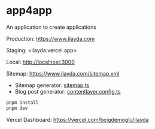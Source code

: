 # app4app

An application to create applications

Production: <https://www.ilayda.com>

Staging: <ilayda.vercel.app>

Local: <http://localhost:3000>

Sitemap: <https://www.ilayda.com/sitemap.xml>

- Sitemap generator: [sitemap.ts](src/app/sitemap.ts)
- Blog post generator: [contentlayer.config.ts](contentlayer.config.ts)

```bash
pnpm install
pnpm dev
```

Vercel Dashboard: <https://vercel.com/bcigdemoglu/ilayda>
